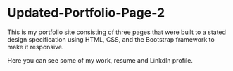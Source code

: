 # Updated-Portfolio-Page-2

This is my portfolio site consisting of three pages that were built to a stated design specification using HTML, CSS, and the Bootstrap framework to make it responsive.

Here you can see some of my work, resume and Linkdln profile.

